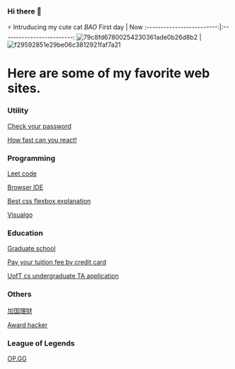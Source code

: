 ### Hi there 👋

⚡ Intruducing my cute cat *BAO*
     First day             |   Now
:-------------------------:|:-------------------------:
![79c8fd67800254230361ade0b26d8b2](https://user-images.githubusercontent.com/33362849/100534965-a37a4000-31e2-11eb-86b7-00f862fdcf1f.jpg)  |  ![f29592851e29be06c3812921faf7a21](https://user-images.githubusercontent.com/33362849/100534967-a412d680-31e2-11eb-94a4-fc34fd5178e5.jpg)


# Here are some of my favorite web sites.


### Utility

[Check your password](https://haveibeenpwned.com)

[How fast can you react!](https://humanbenchmark.com)

### Programming

[Leet code](https://leetcode.com)

[Browser IDE](https://repl.it)

[Best css flexbox explanation](https://css-tricks.com/snippets/css/a-guide-to-flexbox)

[Visualgo](https://visualgo.net/en)

### Education

[Graduate school](https://www.thegradcafe.com)

[Pay your tuition fee by credit card](https://apps.plastiq.com)

[UofT cs undergraduate TA application](https://taships.iit.artsci.utoronto.ca/csc/applications)

### Others

[加国理财](https://www.canadianrewards.org)

[Award hacker](https://www.awardhacker.com)

### League of Legends

[OP.GG](https://na.op.gg)

<!--
**Yangfan999/Yangfan999** is a ✨ _special_ ✨ repository because its `README.md` (this file) appears on your GitHub profile.

Here are some ideas to get you started:

- 🌱 I’m currently learning ...
- 👯 I’m looking to collaborate on ...
- 🤔 I’m looking for help with ...
- 💬 Ask me about ...
- 📫 How to reach me: ...
- 😄 Pronouns: ...
- ⚡ Fun fact: ...
-->
